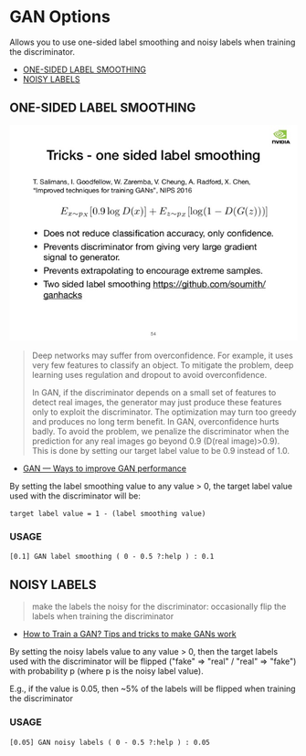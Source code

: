# GAN Options

Allows you to use one-sided label smoothing and noisy labels when training the discriminator.

- [ONE-SIDED LABEL SMOOTHING](#one-sided-label-smoothing)
- [NOISY LABELS](#noisy-labels)

## ONE-SIDED LABEL SMOOTHING

![](tutorial-on-theory-and-application-of-generative-adversarial-networks-54-638.jpg)

> Deep networks may suffer from overconfidence. For example, it uses very few features to classify an object. To 
> mitigate the problem, deep learning uses regulation and dropout to avoid overconfidence. 
> 
> In GAN, if the discriminator depends on a small set of features to detect real images, the generator may just produce 
> these features only to exploit the discriminator. The optimization may turn too greedy and produces no long term 
> benefit. In GAN, overconfidence hurts badly. To avoid the problem, we penalize the discriminator when the prediction 
> for any real images go beyond 0.9 (D(real image)>0.9). This is done by setting our target label value to be 0.9 
> instead of 1.0.
 - [GAN — Ways to improve GAN performance](https://towardsdatascience.com/gan-ways-to-improve-gan-performance-acf37f9f59b)

By setting the label smoothing value to any value > 0, the target label value used with the discriminator will be:
```
target label value = 1 - (label smoothing value)
```
### USAGE

```
[0.1] GAN label smoothing ( 0 - 0.5 ?:help ) : 0.1
```

## NOISY LABELS

> make the labels the noisy for the discriminator: occasionally flip the labels when training the discriminator
 - [How to Train a GAN? Tips and tricks to make GANs work](https://github.com/soumith/ganhacks/blob/master/README.md#6-use-soft-and-noisy-labels)

By setting the noisy labels value to any value > 0, then the target labels used with the discriminator will be flipped
("fake" => "real" / "real" => "fake") with probability p (where p is the noisy label value).

E.g., if the value is 0.05, then ~5% of the labels will be flipped when training the discriminator

### USAGE
```
[0.05] GAN noisy labels ( 0 - 0.5 ?:help ) : 0.05
```





